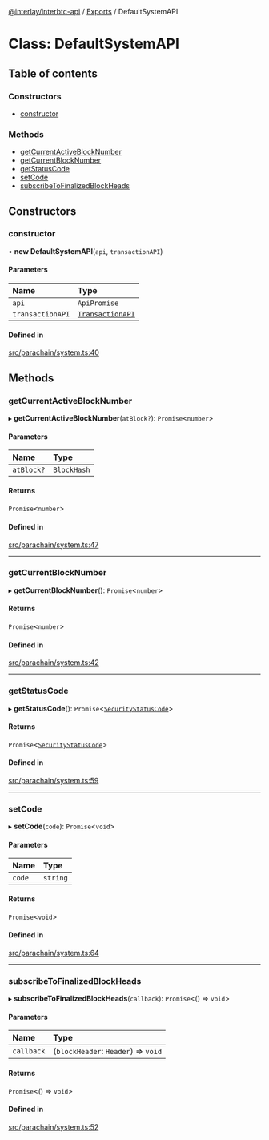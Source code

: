 [@interlay/interbtc-api](/README.md) / [Exports](/modules.md) / DefaultSystemAPI

# Class: DefaultSystemAPI

## Table of contents

### Constructors

- [constructor](/classes/DefaultSystemAPI.md#constructor)

### Methods

- [getCurrentActiveBlockNumber](/classes/DefaultSystemAPI.md#getcurrentactiveblocknumber)
- [getCurrentBlockNumber](/classes/DefaultSystemAPI.md#getcurrentblocknumber)
- [getStatusCode](/classes/DefaultSystemAPI.md#getstatuscode)
- [setCode](/classes/DefaultSystemAPI.md#setcode)
- [subscribeToFinalizedBlockHeads](/classes/DefaultSystemAPI.md#subscribetofinalizedblockheads)

## Constructors

### <a id="constructor" name="constructor"></a> constructor

• **new DefaultSystemAPI**(`api`, `transactionAPI`)

#### Parameters

| Name | Type |
| :------ | :------ |
| `api` | `ApiPromise` |
| `transactionAPI` | [`TransactionAPI`](/interfaces/TransactionAPI.md) |

#### Defined in

[src/parachain/system.ts:40](https://github.com/interlay/interbtc-api/blob/b81f698/src/parachain/system.ts#L40)

## Methods

### <a id="getcurrentactiveblocknumber" name="getcurrentactiveblocknumber"></a> getCurrentActiveBlockNumber

▸ **getCurrentActiveBlockNumber**(`atBlock?`): `Promise`<`number`\>

#### Parameters

| Name | Type |
| :------ | :------ |
| `atBlock?` | `BlockHash` |

#### Returns

`Promise`<`number`\>

#### Defined in

[src/parachain/system.ts:47](https://github.com/interlay/interbtc-api/blob/b81f698/src/parachain/system.ts#L47)

___

### <a id="getcurrentblocknumber" name="getcurrentblocknumber"></a> getCurrentBlockNumber

▸ **getCurrentBlockNumber**(): `Promise`<`number`\>

#### Returns

`Promise`<`number`\>

#### Defined in

[src/parachain/system.ts:42](https://github.com/interlay/interbtc-api/blob/b81f698/src/parachain/system.ts#L42)

___

### <a id="getstatuscode" name="getstatuscode"></a> getStatusCode

▸ **getStatusCode**(): `Promise`<[`SecurityStatusCode`](/interfaces/SecurityStatusCode.md)\>

#### Returns

`Promise`<[`SecurityStatusCode`](/interfaces/SecurityStatusCode.md)\>

#### Defined in

[src/parachain/system.ts:59](https://github.com/interlay/interbtc-api/blob/b81f698/src/parachain/system.ts#L59)

___

### <a id="setcode" name="setcode"></a> setCode

▸ **setCode**(`code`): `Promise`<`void`\>

#### Parameters

| Name | Type |
| :------ | :------ |
| `code` | `string` |

#### Returns

`Promise`<`void`\>

#### Defined in

[src/parachain/system.ts:64](https://github.com/interlay/interbtc-api/blob/b81f698/src/parachain/system.ts#L64)

___

### <a id="subscribetofinalizedblockheads" name="subscribetofinalizedblockheads"></a> subscribeToFinalizedBlockHeads

▸ **subscribeToFinalizedBlockHeads**(`callback`): `Promise`<() => `void`\>

#### Parameters

| Name | Type |
| :------ | :------ |
| `callback` | (`blockHeader`: `Header`) => `void` |

#### Returns

`Promise`<() => `void`\>

#### Defined in

[src/parachain/system.ts:52](https://github.com/interlay/interbtc-api/blob/b81f698/src/parachain/system.ts#L52)
